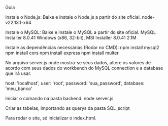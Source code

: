 Guia

Instale o Node.js: Baixe e instale o Node.js a partir do site oficial. node-v22.13.1-x64

Instale o MySQL: Baixe e instale o MySQL a partir do site oficial. MySQL Installer 8.0.41 Windows (x86, 32-bit), MSI Installer 8.0.41 2.1M

Instale as dependências necessárias (Rodar no CMD): 
npm install mysql2
npm install cors
npm install express
npm install multer

No arquivo server.js onde mostra-se seus dados, altere os valores de acordo com seus dados do workbench do MySQL connection e a database que irá usar.

  host: 'localhost',
  user: 'root',
  password: 'sua_password', 
  database: 'meu_banco'

Iniciar o comando na pasta backend:
node server.js

Criar as tabelas, importando as querys da pasta SQL_script

Para rodar o site, só inicializar o index.html.